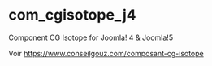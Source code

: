 # com_cgisotope_j4
 Component CG Isotope for Joomla! 4 & Joomla!5

Voir https://www.conseilgouz.com/composant-cg-isotope
